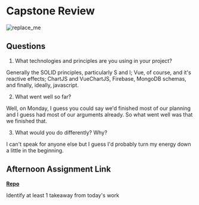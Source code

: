 # Capstone Review

![replace_me](https://codeworks.blob.core.windows.net/public/assets/img/illustrations/placeholder.svg)

## Questions

1. What technologies and principles are you using in your project?

Generally the SOLID principles, particularly S and I; Vue, of course, and it's reactive effects; ChartJS and VueChartJS, Firebase, MongoDB schemas, and finally, ideally, javascript.

2. What went well so far?

Well, on Monday, I guess you could say we'd finished most of our planning and I guess had most of our arguments already. So what went well was that we finished that.

3. What would you do differently? Why?

I can't speak for anyone else but I guess I'd probably turn my energy down a little in the beginning.

## Afternoon Assignment Link

**[Repo](https://github.com/da-cade/<ASSIGNMENT_REPO>)**

Identify at least 1 takeaway from today's work
